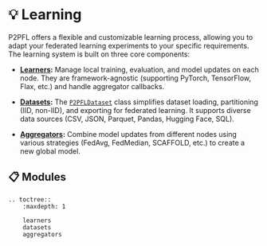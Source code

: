 # 💡 Learning

P2PFL offers a flexible and customizable learning process, allowing you to adapt your federated learning experiments to your specific requirements.  The learning system is built on three core components:

* **[Learners](learners.md):**  Manage local training, evaluation, and model updates on each node.  They are framework-agnostic (supporting PyTorch, TensorFlow, Flax, etc.) and handle aggregator callbacks.

* **[Datasets](datasets.md):** The [`P2PFLDataset`](#P2PFLDataset) class simplifies dataset loading, partitioning (IID, non-IID), and exporting for federated learning. It supports diverse data sources (CSV, JSON, Parquet, Pandas, Hugging Face, SQL).

* **[Aggregators](aggregators.md):** Combine model updates from different nodes using various strategies (FedAvg, FedMedian, SCAFFOLD, etc.) to create a new global model.

## 📋 Modules

```{eval-rst}
.. toctree::
    :maxdepth: 1

    learners
    datasets
    aggregators
```

